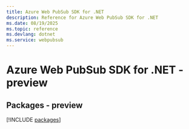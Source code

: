 ```yaml
---
title: Azure Web PubSub SDK for .NET
description: Reference for Azure Web PubSub SDK for .NET
ms.date: 08/19/2025
ms.topic: reference
ms.devlang: dotnet
ms.service: webpubsub
---
```

# Azure Web PubSub SDK for .NET - preview
## Packages - preview
[!INCLUDE [packages](web-pubsub-index.md)]